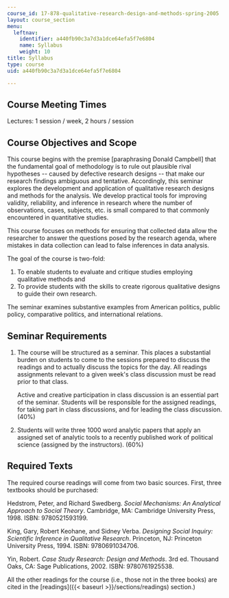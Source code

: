 ```yaml
---
course_id: 17-878-qualitative-research-design-and-methods-spring-2005
layout: course_section
menu:
  leftnav:
    identifier: a440fb90c3a7d3a1dce64efa5f7e6804
    name: Syllabus
    weight: 10
title: Syllabus
type: course
uid: a440fb90c3a7d3a1dce64efa5f7e6804

---
```


Course Meeting Times
--------------------

Lectures: 1 session / week, 2 hours / session

Course Objectives and Scope
---------------------------

This course begins with the premise \[paraphrasing Donald Campbell\] that the fundamental goal of methodology is to rule out plausible rival hypotheses -- caused by defective research designs -- that make our research findings ambiguous and tentative. Accordingly, this seminar explores the development and application of qualitative research designs and methods for the analysis. We develop practical tools for improving validity, reliability, and inference in research where the number of observations, cases, subjects, etc. is small compared to that commonly encountered in quantitative studies.

This course focuses on methods for ensuring that collected data allow the researcher to answer the questions posed by the research agenda, where mistakes in data collection can lead to false inferences in data analysis.

The goal of the course is two-fold:

1.  To enable students to evaluate and critique studies employing qualitative methods and
2.  To provide students with the skills to create rigorous qualitative designs to guide their own research.

The seminar examines substantive examples from American politics, public policy, comparative politics, and international relations.

Seminar Requirements
--------------------

1.  The course will be structured as a seminar. This places a substantial burden on students to come to the sessions prepared to discuss the readings and to actually discuss the topics for the day. All readings assignments relevant to a given week's class discussion must be read prior to that class.  
      
    Active and creative participation in class discussion is an essential part of the seminar. Students will be responsible for the assigned readings, for taking part in class discussions, and for leading the class discussion. (40%)
2.  Students will write three 1000 word analytic papers that apply an assigned set of analytic tools to a recently published work of political science (assigned by the instructors). (60%)

Required Texts
--------------

The required course readings will come from two basic sources. First, three textbooks should be purchased:

Hedstrom, Peter, and Richard Swedberg. _Social Mechanisms: An Analytical Approach to Social Theory_. Cambridge, MA: Cambridge University Press, 1998. ISBN: 9780521593199.

King, Gary, Robert Keohane, and Sidney Verba. _Designing Social Inquiry: Scientific Inference in Qualitative Research_. Princeton, NJ: Princeton University Press, 1994. ISBN: 9780691034706.

Yin, Robert. _Case Study Research: Design and Methods_. 3rd ed. Thousand Oaks, CA: Sage Publications, 2002. ISBN: 9780761925538.

All the other readings for the course (i.e., those not in the three books) are cited in the [readings]({{< baseurl >}}/sections/readings) section.)